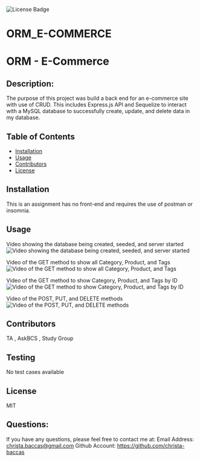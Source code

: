 ![License Badge](https://img.shields.io/badge/license-MIT-blue)
# ORM_E-COMMERCE

# ORM - E-Commerce

## Description: 
 The purpose of this project was build a back end for an e-commerce site with use of CRUD. This includes Express.js API and Sequelize to interact with a MySQL database to successfully create, update, and delete data in my database.


## Table of Contents 

* [Installation](#installation)
* [Usage](#usage)
* [Contributors](#contributors)
* [License](#license)
  
## Installation 
This is an assignment has no front-end and requires the use of postman or insomnia.

## Usage 
Video showing the database being created, seeded, and server started
![Video showing the database being created, seeded, and server started](./Assets/1.gif)

Video of the GET method to show all Category, Product, and Tags
![Video of the GET method to show all Category, Product, and Tags](./Assets/2.gif)

Video of the GET method to show Category, Product, and Tags by ID
![Video of the GET method to show Category, Product, and Tags by ID](./Assets/3.gif)

Video of the POST, PUT, and DELETE methods
![Video of the POST, PUT, and DELETE methods](./Assets/4.gif)


## Contributors 
TA , AskBCS , Study Group

## Testing 
No test cases available


## License 
MIT 

## Questions: 
If you have any questions, please feel free to contact me at:
  Email Address: christa.baccas@gmail.com
  Github Account: https://github.com/christa-baccas

